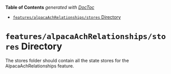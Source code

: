 <!-- START doctoc generated TOC please keep comment here to allow auto update -->
<!-- DON'T EDIT THIS SECTION, INSTEAD RE-RUN doctoc TO UPDATE -->

**Table of Contents** _generated with [DocToc](https://github.com/thlorenz/doctoc)_

- [`features/alpacaAchRelationships/stores` Directory](#featuresalpacaachrelationshipsstores-directory)

<!-- END doctoc generated TOC please keep comment here to allow auto update -->

# `features/alpacaAchRelationships/stores` Directory

The stores folder should contain all the state stores for the AlpacaAchRelationships feature.
